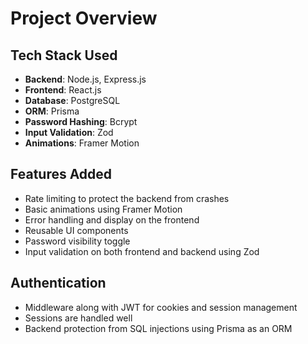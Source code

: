 # Project Overview

## Tech Stack Used
- **Backend**: Node.js, Express.js
- **Frontend**: React.js
- **Database**: PostgreSQL
- **ORM**: Prisma
- **Password Hashing**: Bcrypt
- **Input Validation**: Zod
- **Animations**: Framer Motion

## Features Added
- Rate limiting to protect the backend from crashes
- Basic animations using Framer Motion
- Error handling and display on the frontend
- Reusable UI components
- Password visibility toggle
- Input validation on both frontend and backend using Zod

## Authentication
- Middleware along with JWT for cookies and session management
- Sessions are handled well
- Backend protection from SQL injections using Prisma as an ORM
